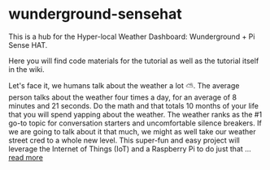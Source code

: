 # wunderground-sensehat
This is a hub for the Hyper-local Weather Dashboard: Wunderground + Pi Sense HAT.

Here you will find code materials for the tutorial as well as the tutorial itself in the wiki.

Let's face it, we humans talk about the weather a lot ⛅️. The average person talks about the weather four times a day, for an average of 8 minutes and 21 seconds. Do the math and that totals 10 months of your life that you will spend yapping about the weather. The weather ranks as the #1 go-to topic for conversation starters and uncomfortable silence breakers. If we are going to talk about it that much, we might as well take our weather street cred to a whole new level. This super-fun and easy project will leverage the Internet of Things (IoT) and a Raspberry Pi to do just that ... [read more](https://github.com/InitialState/wunderground-sensehat/wiki)
